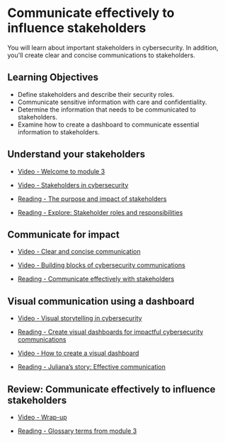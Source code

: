 # Communicate effectively to influence stakeholders

You will learn about important stakeholders in cybersecurity. In addition, you'll create clear and concise communications to stakeholders.

## Learning Objectives

- Define stakeholders and describe their security roles.
- Communicate sensitive information with care and confidentiality.
- Determine the information that needs to be communicated to stakeholders.
- Examine how to create a dashboard to communicate essential information to stakeholders.

## Understand your stakeholders

- [Video - Welcome to module 3](https://www.coursera.org/learn/prepare-for-cybersecurity-jobs/lecture/nKptu/welcome-to-module-3)

- [Video - Stakeholders in cybersecurity](https://www.coursera.org/learn/prepare-for-cybersecurity-jobs/lecture/smEkA/stakeholders-in-cybersecurity)

- [Reading - The purpose and impact of stakeholders](https://www.coursera.org/learn/prepare-for-cybersecurity-jobs/supplement/ob5xH/the-purpose-and-impact-of-stakeholders)

- [Reading - Explore: Stakeholder roles and responsibilities](https://d10o6em2qtnr4q.cloudfront.net/assets/30dd9061bbe54548be5d94f2040cdff1/tmp/S31P025-stakeholder-roles-en/index.html)

## Communicate for impact

- [Video - Clear and concise communication](https://www.coursera.org/learn/prepare-for-cybersecurity-jobs/lecture/03g5R/clear-and-concise-communication)

- [Video - Building blocks of cybersecurity communications](https://www.coursera.org/learn/prepare-for-cybersecurity-jobs/lecture/0Gufs/building-blocks-of-cybersecurity-communications)

- [Reading - Communicate effectively with stakeholders](https://www.coursera.org/learn/prepare-for-cybersecurity-jobs/supplement/5TmpA/communicate-effectively-with-stakeholders)

## Visual communication using a dashboard

- [Video - Visual storytelling in cybersecurity](https://www.coursera.org/learn/prepare-for-cybersecurity-jobs/lecture/RjrSj/visual-storytelling-in-cybersecurity)

- [Reading - Create visual dashboards for impactful cybersecurity communications](https://www.coursera.org/learn/prepare-for-cybersecurity-jobs/supplement/vcDtA/create-visual-dashboards-for-impactful-cybersecurity-communications)

- [Video - How to create a visual dashboard](https://www.coursera.org/learn/prepare-for-cybersecurity-jobs/lecture/Je4UU/how-to-create-a-visual-dashboard)

- [Reading - Juliana’s story: Effective communication](https://www.coursera.org/learn/prepare-for-cybersecurity-jobs/supplement/ItKAs/julianas-story-effective-communication)

## Review: Communicate effectively to influence stakeholders

- [Video - Wrap-up](https://www.coursera.org/learn/prepare-for-cybersecurity-jobs/lecture/BzVa9/wrap-up)

- [Reading - Glossary terms from module 3](https://www.coursera.org/learn/prepare-for-cybersecurity-jobs/supplement/UM4PM/glossary-terms-from-module-3)